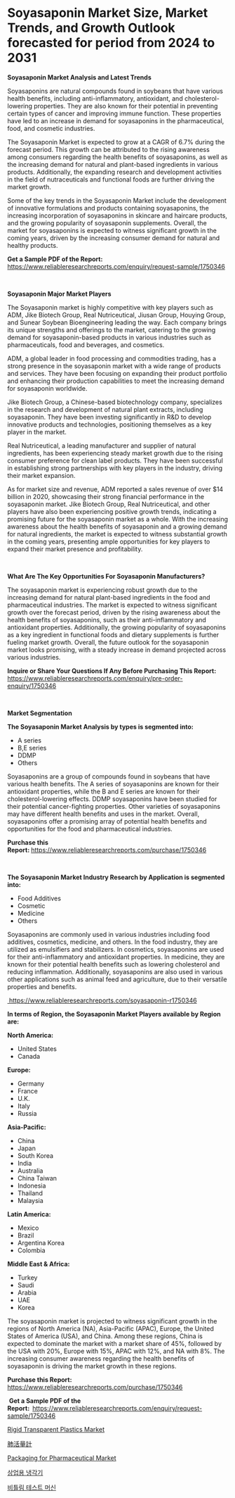 <p><h1>Soyasaponin Market Size, Market Trends, and Growth Outlook forecasted for period from 2024 to 2031</h1></p><p><strong>Soyasaponin Market Analysis and Latest Trends</strong></p>
<p><p>Soyasaponins are natural compounds found in soybeans that have various health benefits, including anti-inflammatory, antioxidant, and cholesterol-lowering properties. They are also known for their potential in preventing certain types of cancer and improving immune function. These properties have led to an increase in demand for soyasaponins in the pharmaceutical, food, and cosmetic industries.</p><p>The Soyasaponin Market is expected to grow at a CAGR of 6.7% during the forecast period. This growth can be attributed to the rising awareness among consumers regarding the health benefits of soyasaponins, as well as the increasing demand for natural and plant-based ingredients in various products. Additionally, the expanding research and development activities in the field of nutraceuticals and functional foods are further driving the market growth.</p><p>Some of the key trends in the Soyasaponin Market include the development of innovative formulations and products containing soyasaponins, the increasing incorporation of soyasaponins in skincare and haircare products, and the growing popularity of soyasaponin supplements. Overall, the market for soyasaponins is expected to witness significant growth in the coming years, driven by the increasing consumer demand for natural and healthy products.</p></p>
<p><strong>Get a Sample PDF of the Report:&nbsp;</strong> <a href="https://www.reliableresearchreports.com/enquiry/request-sample/1750346">https://www.reliableresearchreports.com/enquiry/request-sample/1750346</a></p>
<p>&nbsp;</p>
<p><strong>Soyasaponin Major Market Players</strong></p>
<p><p>The Soyasaponin market is highly competitive with key players such as ADM, Jike Biotech Group, Real Nutriceutical, Jiusan Group, Houying Group, and Sunear Soybean Bioengineering leading the way. Each company brings its unique strengths and offerings to the market, catering to the growing demand for soyasaponin-based products in various industries such as pharmaceuticals, food and beverages, and cosmetics.</p><p>ADM, a global leader in food processing and commodities trading, has a strong presence in the soyasaponin market with a wide range of products and services. They have been focusing on expanding their product portfolio and enhancing their production capabilities to meet the increasing demand for soyasaponin worldwide.</p><p>Jike Biotech Group, a Chinese-based biotechnology company, specializes in the research and development of natural plant extracts, including soyasaponin. They have been investing significantly in R&D to develop innovative products and technologies, positioning themselves as a key player in the market.</p><p>Real Nutriceutical, a leading manufacturer and supplier of natural ingredients, has been experiencing steady market growth due to the rising consumer preference for clean label products. They have been successful in establishing strong partnerships with key players in the industry, driving their market expansion.</p><p>As for market size and revenue, ADM reported a sales revenue of over $14 billion in 2020, showcasing their strong financial performance in the soyasaponin market. Jike Biotech Group, Real Nutriceutical, and other players have also been experiencing positive growth trends, indicating a promising future for the soyasaponin market as a whole. With the increasing awareness about the health benefits of soyasaponin and a growing demand for natural ingredients, the market is expected to witness substantial growth in the coming years, presenting ample opportunities for key players to expand their market presence and profitability.</p></p>
<p>&nbsp;</p>
<p><strong>What Are The Key Opportunities For Soyasaponin Manufacturers?</strong></p>
<p><p>The soyasaponin market is experiencing robust growth due to the increasing demand for natural plant-based ingredients in the food and pharmaceutical industries. The market is expected to witness significant growth over the forecast period, driven by the rising awareness about the health benefits of soyasaponins, such as their anti-inflammatory and antioxidant properties. Additionally, the growing popularity of soyasaponins as a key ingredient in functional foods and dietary supplements is further fueling market growth. Overall, the future outlook for the soyasaponin market looks promising, with a steady increase in demand projected across various industries.</p></p>
<p><strong>Inquire or Share Your Questions If Any Before Purchasing This Report:</strong> <a href="https://www.reliableresearchreports.com/enquiry/pre-order-enquiry/1750346">https://www.reliableresearchreports.com/enquiry/pre-order-enquiry/1750346</a></p>
<p>&nbsp;</p>
<p><strong>Market Segmentation</strong></p>
<p><strong>The Soyasaponin Market Analysis by types is segmented into:</strong></p>
<p><ul><li>A series</li><li>B,E series</li><li>DDMP</li><li>Others</li></ul></p>
<p><p>Soyasaponins are a group of compounds found in soybeans that have various health benefits. The A series of soyasaponins are known for their antioxidant properties, while the B and E series are known for their cholesterol-lowering effects. DDMP soyasaponins have been studied for their potential cancer-fighting properties. Other varieties of soyasaponins may have different health benefits and uses in the market. Overall, soyasaponins offer a promising array of potential health benefits and opportunities for the food and pharmaceutical industries.</p></p>
<p><strong>Purchase this Report:&nbsp;</strong><a href="https://www.reliableresearchreports.com/purchase/1750346">https://www.reliableresearchreports.com/purchase/1750346</a></p>
<p>&nbsp;</p>
<p><strong>The Soyasaponin Market Industry Research by Application is segmented into:</strong></p>
<p><ul><li>Food Additives</li><li>Cosmetic</li><li>Medicine</li><li>Others</li></ul></p>
<p><p>Soyasaponins are commonly used in various industries including food additives, cosmetics, medicine, and others. In the food industry, they are utilized as emulsifiers and stabilizers. In cosmetics, soyasaponins are used for their anti-inflammatory and antioxidant properties. In medicine, they are known for their potential health benefits such as lowering cholesterol and reducing inflammation. Additionally, soyasaponins are also used in various other applications such as animal feed and agriculture, due to their versatile properties and benefits.</p></p>
<p><a href="https://www.reliableresearchreports.com/soyasaponin-r1750346">&nbsp;https://www.reliableresearchreports.com/soyasaponin-r1750346</a></p>
<p><strong>In terms of Region, the Soyasaponin Market Players available by Region are:</strong></p>
<p>
    <p> <strong> North America: </strong>
        <ul>
            <li>United States</li>
            <li>Canada</li>
        </ul>
        </p> 
    <p> <strong> Europe: </strong>
        <ul>
            <li>Germany</li>
            <li>France</li>
            <li>U.K.</li>
            <li>Italy</li>
            <li>Russia</li>
        </ul>
        </p> 
    <p> <strong> Asia-Pacific: </strong>
        <ul>
            <li>China</li>
            <li>Japan</li>
            <li>South Korea</li>
            <li>India</li>
            <li>Australia</li>
            <li>China Taiwan</li>
            <li>Indonesia</li>
            <li>Thailand</li>
            <li>Malaysia</li>
        </ul>
        </p> 
    <p> <strong> Latin America: </strong>
        <ul>
            <li>Mexico</li>
            <li>Brazil</li>
            <li>Argentina Korea</li>
            <li>Colombia</li>
        </ul>
        </p> 
    <p> <strong> Middle East & Africa: </strong>
        <ul>
            <li>Turkey</li>
            <li>Saudi</li>
            <li>Arabia</li>
            <li>UAE</li>
            <li>Korea</li>
        </ul>
    </p>
    </p>
<p><p>The soyasaponin market is projected to witness significant growth in the regions of North America (NA), Asia-Pacific (APAC), Europe, the United States of America (USA), and China. Among these regions, China is expected to dominate the market with a market share of 45%, followed by the USA with 20%, Europe with 15%, APAC with 12%, and NA with 8%. The increasing consumer awareness regarding the health benefits of soyasaponin is driving the market growth in these regions.</p></p>
<p><strong>Purchase this Report: </strong><a href="https://www.reliableresearchreports.com/purchase/1750346">https://www.reliableresearchreports.com/purchase/1750346</a></p>
<p>&nbsp;<strong>Get a Sample PDF of the Report:&nbsp;&nbsp;</strong><a href="https://www.reliableresearchreports.com/enquiry/request-sample/1750346">https://www.reliableresearchreports.com/enquiry/request-sample/1750346</a></p>
<p><strong></strong></p>
<p><p><a href="https://issuu.com/reportprime-2/docs/rigid-transparent-plastics-market-size-2030.pptx">Rigid Transparent Plastics Market</a></p><p><a href="https://github.com/bevdtkn4419963/Market-Research-Report-List-1/blob/main/256103318084.md">肺活量計</a></p><p><a href="https://issuu.com/reportprime-2/docs/packaging-for-pharmaceutical-market-size-2030.pptx">Packaging for Pharmaceutical Market</a></p><p><a href="https://github.com/laholand/Market-Research-Report-List-3/blob/main/712208316345.md">상업용 냉각기</a></p><p><a href="https://github.com/KellyLyncyh543964/Market-Research-Report-List-1/blob/main/488924216344.md">비틀림 테스트 머신</a></p></p>